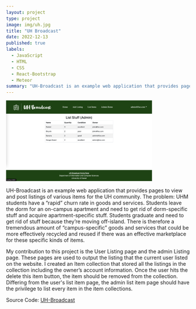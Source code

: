 ```yaml
---
layout: project
type: project
image: img/uh.jpg
title: "UH Broadcast"
date: 2022-12-13
published: true
labels:
  - JavaScript
  - HTML
  - CSS
  - React-Bootstrap
  - Meteor
summary: "UH-Broadcast is an example web application that provides pages to view and post listings of various items for the UH community."
---
```

<img width="400px" class="rounded float-start pe-4" src="../img/admin-list.png">

UH-Broadcast is an example web application that provides pages to view and post listings of various items for the UH community. The problem: UHM students have a “rapid” churn rate in goods and services. Students leave the dorm for an on-campus apartment and need to get rid of dorm-specific stuff and acquire apartment-specific stuff. Students graduate and need to get rid of stuff because they’re moving off-island. There is therefore a tremendous amount of “campus-specific” goods and services that could be more effectively recycled and reused if there was an effective marketplace for these specific kinds of items.

My contribution to this project is the User Listing page and the admin Listing page. These pages are used to output the listing that the current user listed on the website. I created an Item collection that stored all the listings in the collection including the owner’s account information. Once the user hits the delete this item button, the item should be removed from the collection. Differing from the user's list item page, the admin list item page should have the privilege to list every item in the item collections. 



Source Code: <a href="https://github.com/UH-Broadcast/BroadcastHosting"><i class="large github icon "></i>UH-Broadcast</a>
